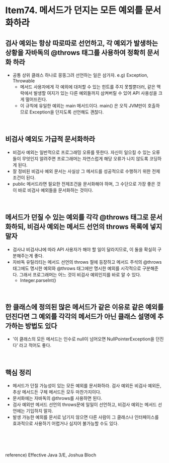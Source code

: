 # Item74. 메서드가 던지는 모든 예외를 문서화하라

## 검사 예외는 항상 따로따로 선언하고, 각 예외가 발생하는 상황을 자바독의 @throws 태그를 사용하여 정확히 문서화 하라
* 공통 상위 클래스 하나로 뭉뚱그려 선언하는 일은 삼가자. e.g) Exception, Throwable
  * 메서드 사용자에게 각 예외에 대처할 수 있는 힌트를 주지 못할뿐더러, 같은 맥락에서 발생할 여지가 있는 다른 예외들까지 삼켜버릴 수 있어 API 사용성을 크게 떨어뜨린다.
  * 이 규칙에 유일한 예외는 main 메서드이다.  main() 은 오직 JVM만이 호출하므로 Exception을 던지도록 선언해도 괜찮다.

<br>

## 비검사 예외도 가급적 문서화하라
* 비검사 예외는 일반적으로 프로그래밍 오류를 뜻한다. 자신이 일으킬 수 있는 오류들이 무엇인지 알려주면 프로그래머는 자연스럽게 해당 오류가 나지 않도록 코딩하게 된다.
* 잘 정비된 비검사 예외 문서는 사실상 그 메서드를 성공적으로 수행하기 위한 전제조건이 된다.
* public 메서드라면 필요한 전제조건을 문서화해야 하며, 그 수단으로 가장 좋은 것이 바로 비검사 예외들을 문서화하는 것이다.

<br>

## 메서드가 던질 수 있는 예외를 각각 @throws 태그로 문서화하되, 비검사 예외는 메서드 선언의 throws 목록에 넣지 말자
* 검사냐 비검사냐에 따라 API 사용자가 해야 할 일이 달라지므로, 이 둘을 확실히 구분해주는게 좋다.
* 자바독 유틸리티는 메서드 선언의 throws 절에 등장하고 메서드 주석의 @throws 태그에도 명시한 예외와 @throws 태그에만 명시한 예외를 시각적으로 구분해준다. 그래서 프로그래머는 어느 것이 비검사 예외인지를 바로 알 수 있다.
  * Integer.parseInt()

<br>

## 한 클래스에 정의된 많은 메서드가 같은 이유로 같은 예외를 던진다면 그 예외를 각각의 메서드가 아닌 클래스 설명에 추가하는 방법도 있다
* '이 클래스의 모든 메서드는 인수로 null이 넘어오면 NullPointerException을 던진다’ 라고 적어도 좋다.

<br>

## 핵심 정리
* 메서드가 던질 가능성이 있는 모든 예외를 문서화하라. 검사 예외든 비검사 예외든, 추상 메서드든 구체 메서드든 모두 마찬가지이다.
* 문서화에는 자바독의 @throws를 사용하면 된다.
* 검사 예외만 메서드 선언의 throws문에 일일이 선언하고, 비검사 예외는 메서드 선언에는 기입하지 말자.
* 발생 가능한 예외를 문서로 남기지 않으면 다른 사람이 그 클래스나 인터페이스를 효과적으로 사용하기 어렵거나 심지어 불가능할 수도 있다.


<br><br><br><br>
reference) Effective Java 3/E, Joshua Bloch 